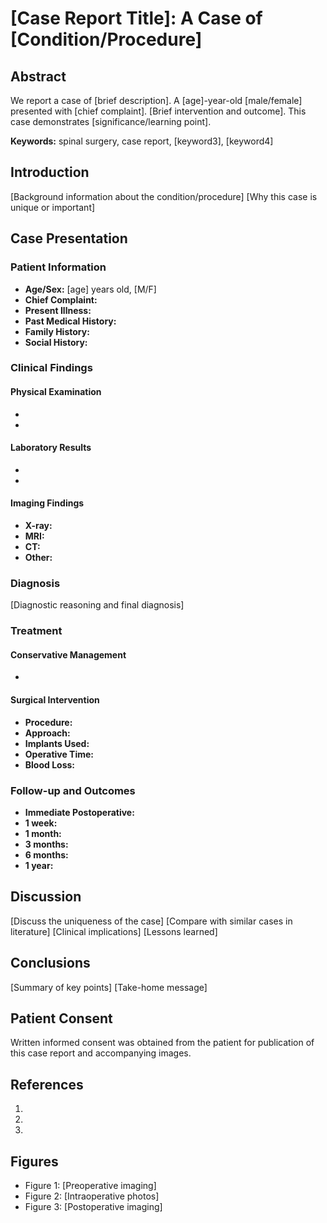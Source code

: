# [Case Report Title]: A Case of [Condition/Procedure]

## Abstract
We report a case of [brief description]. A [age]-year-old [male/female] presented with [chief complaint]. [Brief intervention and outcome]. This case demonstrates [significance/learning point].

**Keywords:** spinal surgery, case report, [keyword3], [keyword4]

## Introduction
[Background information about the condition/procedure]
[Why this case is unique or important]

## Case Presentation

### Patient Information
- **Age/Sex:** [age] years old, [M/F]
- **Chief Complaint:** 
- **Present Illness:** 
- **Past Medical History:** 
- **Family History:** 
- **Social History:** 

### Clinical Findings
#### Physical Examination
- 
- 

#### Laboratory Results
- 
- 

#### Imaging Findings
- **X-ray:** 
- **MRI:** 
- **CT:** 
- **Other:** 

### Diagnosis
[Diagnostic reasoning and final diagnosis]

### Treatment
#### Conservative Management
- 

#### Surgical Intervention
- **Procedure:** 
- **Approach:** 
- **Implants Used:** 
- **Operative Time:** 
- **Blood Loss:** 

### Follow-up and Outcomes
- **Immediate Postoperative:** 
- **1 week:** 
- **1 month:** 
- **3 months:** 
- **6 months:** 
- **1 year:** 

## Discussion
[Discuss the uniqueness of the case]
[Compare with similar cases in literature]
[Clinical implications]
[Lessons learned]

## Conclusions
[Summary of key points]
[Take-home message]

## Patient Consent
Written informed consent was obtained from the patient for publication of this case report and accompanying images.

## References
1. 
2. 
3. 

## Figures
- Figure 1: [Preoperative imaging]
- Figure 2: [Intraoperative photos]
- Figure 3: [Postoperative imaging]